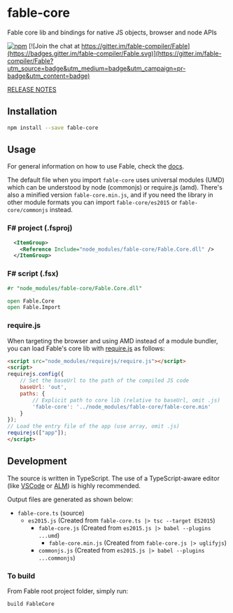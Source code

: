 # fable-core

Fable core lib and bindings for native JS objects, browser and node APIs

[![npm](https://img.shields.io/npm/v/fable-core.svg)](https://www.npmjs.com/package/fable-compiler) [![Join the chat at https://gitter.im/fable-compiler/Fable](https://badges.gitter.im/fable-compiler/Fable.svg)](https://gitter.im/fable-compiler/Fable?utm_source=badge&utm_medium=badge&utm_campaign=pr-badge&utm_content=badge)

[RELEASE NOTES](https://github.com/fable-compiler/Fable/blob/master/RELEASE_NOTES_CORE.md)

## Installation

```sh
npm install --save fable-core
```

## Usage

For general information on how to use Fable, check the [docs](http://fable-compiler.github.io/docs/compiling.html).

The default file when you import `fable-core` uses universal modules (UMD)
which can be understood by node (commonjs) or require.js (amd). There's also
a minified version `fable-core.min.js`, and if you need the library in other
module formats you can import `fable-core/es2015` or `fable-core/commonjs` instead.

### F# project (.fsproj)

```xml
  <ItemGroup>
    <Reference Include="node_modules/fable-core/Fable.Core.dll" />
  </ItemGroup>
```

### F# script (.fsx)

```fsharp
#r "node_modules/fable-core/Fable.Core.dll"

open Fable.Core
open Fable.Import
```

### require.js

When targeting the browser and using AMD instead of a module bundler,
you can load Fable's core lib with [require.js](http://requirejs.org) as follows:

```html
<script src="node_modules/requirejs/require.js"></script>
<script>
requirejs.config({
    // Set the baseUrl to the path of the compiled JS code
    baseUrl: 'out',
    paths: {
        // Explicit path to core lib (relative to baseUrl, omit .js)
        'fable-core': '../node_modules/fable-core/fable-core.min'
    }
});
// Load the entry file of the app (use array, omit .js)
requirejs(["app"]);
</script>
```

## Development

The source is written in TypeScript. The use of a TypeScript-aware editor
(like [VSCode](https://code.visualstudio.com) or [ALM](http://alm.tools/))
is highly recommended.

Output files are generated as shown below:

- `fable-core.ts` (source)
  - `es2015.js` (Created from `fable-core.ts |> tsc --target ES2015`)
    - `fable-core.js` (Created from `es2015.js |> babel --plugins ...umd`)
      - `fable-core.min.js` (Created from `fable-core.js |> uglifyjs`)
    - `commonjs.js` (Created from `es2015.js |> babel --plugins ...commonjs`)

### To build

From Fable root project folder, simply run:

```sh
build FableCore
```

